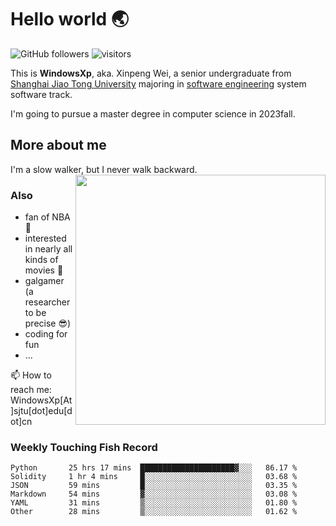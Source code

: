 <!--
**WindowsXp-Beta/WindowsXp-Beta** is a ✨ _special_ ✨ repository because its `README.md` (this file) appears on your GitHub profile.

Here are some ideas to get you started:

- 🔭 I’m currently working on ...
- 🌱 I’m currently learning ...
- 👯 I’m looking to collaborate on ...
- 🤔 I’m looking for help with ...
- 💬 Ask me about ...
- 📫 How to reach me: ...
- 😄 Pronouns: ...
- ⚡ Fun fact: ...
-->
# Hello world :earth_asia:

![GitHub followers](https://img.shields.io/github/followers/WindowsXp-Beta?style=social)
![visitors](https://visitor-badge.glitch.me/badge?page_id=WindowsXp-Beta)

This is **WindowsXp**, aka. Xinpeng Wei, a senior undergraduate from [Shanghai Jiao Tong University](http://en.sjtu.edu.cn/) majoring in [software engineering](http://www.se.sjtu.edu.cn/) system software track.

I'm going to pursue a master degree in computer science in 2023fall.

## More about me

I'm a slow walker, but I never walk backward.<img align='right' src='https://github-readme-stats.vercel.app/api/top-langs/?username=WindowsXp-Beta&layout=compact&hide=scss,hcl,Tcl&langs_count=5&theme=tokyonight' width='400px'>

### Also
- fan of NBA :basketball:
- interested in nearly all kinds of movies :movie_camera:
- galgamer (a researcher to be precise :sunglasses:)
- coding for fun
- ...

📫 How to reach me: WindowsXp[At]sjtu[dot]edu[dot]cn

### Weekly Touching Fish Record

<!--START_SECTION:waka-->

```text
Python       25 hrs 17 mins  █████████████████████▓░░░   86.17 %
Solidity     1 hr 4 mins     █░░░░░░░░░░░░░░░░░░░░░░░░   03.68 %
JSON         59 mins         █░░░░░░░░░░░░░░░░░░░░░░░░   03.35 %
Markdown     54 mins         ▓░░░░░░░░░░░░░░░░░░░░░░░░   03.08 %
YAML         31 mins         ▒░░░░░░░░░░░░░░░░░░░░░░░░   01.80 %
Other        28 mins         ▒░░░░░░░░░░░░░░░░░░░░░░░░   01.62 %
```

<!--END_SECTION:waka-->
